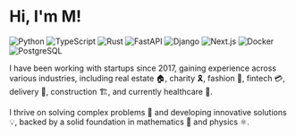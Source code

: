 # Hi, I'm M!

![Python](https://img.shields.io/badge/Python-informational?style=flat&logo=python&color=000000)
![TypeScript](https://img.shields.io/badge/TypeScript-3178C6?logo=TypeScript&style=flat&color=000000)
![Rust](https://img.shields.io/badge/Rust-informational?style=flat&logo=rust&color=000000)
![FastAPI](https://img.shields.io/badge/FastAPI-informational?style=flat&logo=fastapi&color=000000)
![Django](https://img.shields.io/badge/Django-informational?style=flat&logo=django&color=000000)
![Next.js](https://img.shields.io/badge/Next.js-informational?style=flat&logo=next.js&color=000000)
![Docker](https://img.shields.io/badge/Docker-informational?style=flat&logo=docker&color=000000)
![PostgreSQL](https://img.shields.io/badge/PostgreSQL-informational?style=flat&logo=postgresql&color=000000)

I have been working with startups since 2017, gaining experience across various industries, including real estate 🏠, charity 🎗️, fashion 👗, fintech 💳, delivery 🚚, construction 🏗️, and currently healthcare 🏥.

I thrive on solving complex problems 🧩 and developing innovative solutions 💡, backed by a solid foundation in mathematics 📐 and physics ⚛️.
